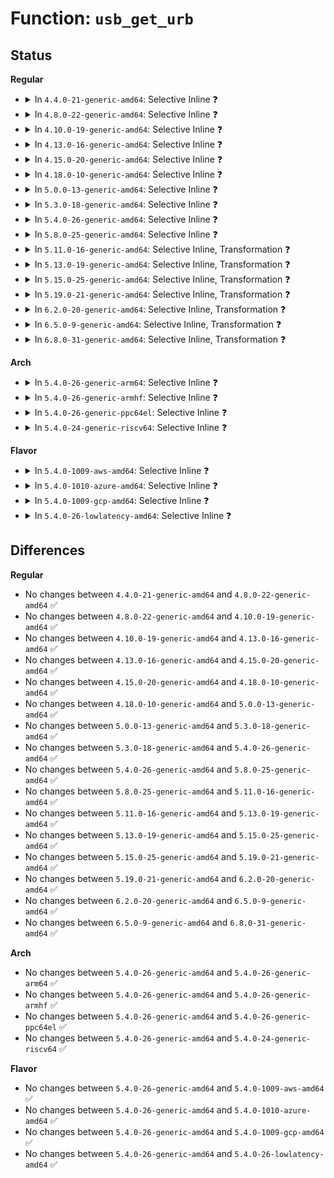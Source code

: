 # Function: <code>usb_get_urb</code>

## Status
<b>Regular</b>
<ul>
<li>
<details>
<summary>In <code>4.4.0-21-generic-amd64</code>: Selective Inline ❓</summary>

```c
struct urb * usb_get_urb(struct urb * urb)
```

```json
{
  "name": "usb_get_urb",
  "collision_type": "Unique Global",
  "inline_type": "Selective",
  "funcs": [
    {
      "addr": 18446744071585202036,
      "name": "usb_get_urb",
      "external": true,
      "loc": "drivers/usb/core/urb.c:107",
      "file": "drivers/usb/core/urb.c",
      "inline": "not declared, inlined",
      "caller_inline": [
        "drivers/usb/core/urb.c:usb_anchor_urb",
        "drivers/usb/core/urb.c:usb_poison_anchored_urbs",
        "drivers/usb/core/urb.c:usb_kill_anchored_urbs",
        "drivers/usb/core/urb.c:usb_get_from_anchor"
      ],
      "caller_func": [
        "drivers/usb/core/hcd.c:usb_hcd_submit_urb",
        "drivers/usb/core/hcd.c:usb_hcd_flush_endpoint",
        "drivers/usb/core/hcd.c:usb_hcd_flush_endpoint",
        "drivers/usb/core/devio.c:destroy_async",
        "drivers/usb/core/devio.c:async_completed",
        "drivers/usb/core/devio.c:usbdev_do_ioctl"
      ]
    }
  ],
  "symbols": [
    {
      "addr": 18446744071585204976,
      "name": "usb_get_urb",
      "section": ".text",
      "bind": "STB_GLOBAL",
      "size": 82
    }
  ]
}
```
</details>
</li>
<li>
<details>
<summary>In <code>4.8.0-22-generic-amd64</code>: Selective Inline ❓</summary>

```c
struct urb * usb_get_urb(struct urb * urb)
```

```json
{
  "name": "usb_get_urb",
  "collision_type": "Unique Global",
  "inline_type": "Selective",
  "funcs": [
    {
      "addr": 18446744071585597293,
      "name": "usb_get_urb",
      "external": true,
      "loc": "drivers/usb/core/urb.c:107",
      "file": "drivers/usb/core/urb.c",
      "inline": "not declared, inlined",
      "caller_inline": [
        "drivers/usb/core/urb.c:usb_get_from_anchor",
        "drivers/usb/core/urb.c:usb_poison_anchored_urbs",
        "drivers/usb/core/urb.c:usb_kill_anchored_urbs",
        "drivers/usb/core/urb.c:usb_anchor_urb"
      ],
      "caller_func": [
        "drivers/usb/core/hcd.c:usb_hcd_flush_endpoint",
        "drivers/usb/core/hcd.c:usb_hcd_flush_endpoint",
        "drivers/usb/core/hcd.c:usb_hcd_submit_urb",
        "drivers/usb/core/devio.c:usbdev_do_ioctl",
        "drivers/usb/core/devio.c:destroy_async",
        "drivers/usb/core/devio.c:async_completed"
      ]
    }
  ],
  "symbols": [
    {
      "addr": 18446744071585597152,
      "name": "usb_get_urb",
      "section": ".text",
      "bind": "STB_GLOBAL",
      "size": 83
    }
  ]
}
```
</details>
</li>
<li>
<details>
<summary>In <code>4.10.0-19-generic-amd64</code>: Selective Inline ❓</summary>

```c
struct urb * usb_get_urb(struct urb * urb)
```

```json
{
  "name": "usb_get_urb",
  "collision_type": "Unique Global",
  "inline_type": "Selective",
  "funcs": [
    {
      "addr": 18446744071585784861,
      "name": "usb_get_urb",
      "external": true,
      "loc": "drivers/usb/core/urb.c:110",
      "file": "drivers/usb/core/urb.c",
      "inline": "not declared, inlined",
      "caller_inline": [
        "drivers/usb/core/urb.c:usb_get_from_anchor",
        "drivers/usb/core/urb.c:usb_poison_anchored_urbs",
        "drivers/usb/core/urb.c:usb_kill_anchored_urbs",
        "drivers/usb/core/urb.c:usb_anchor_urb"
      ],
      "caller_func": [
        "drivers/usb/core/hcd.c:usb_hcd_flush_endpoint",
        "drivers/usb/core/hcd.c:usb_hcd_flush_endpoint",
        "drivers/usb/core/hcd.c:usb_hcd_submit_urb",
        "drivers/usb/core/devio.c:usbdev_do_ioctl",
        "drivers/usb/core/devio.c:destroy_async",
        "drivers/usb/core/devio.c:async_completed"
      ]
    }
  ],
  "symbols": [
    {
      "addr": 18446744071585784720,
      "name": "usb_get_urb",
      "section": ".text",
      "bind": "STB_GLOBAL",
      "size": 83
    }
  ]
}
```
</details>
</li>
<li>
<details>
<summary>In <code>4.13.0-16-generic-amd64</code>: Selective Inline ❓</summary>

```c
struct urb * usb_get_urb(struct urb * urb)
```

```json
{
  "name": "usb_get_urb",
  "collision_type": "Unique Global",
  "inline_type": "Selective",
  "funcs": [
    {
      "addr": 18446744071585871293,
      "name": "usb_get_urb",
      "external": true,
      "loc": "drivers/usb/core/urb.c:110",
      "file": "drivers/usb/core/urb.c",
      "inline": "not declared, inlined",
      "caller_inline": [
        "drivers/usb/core/urb.c:usb_get_from_anchor",
        "drivers/usb/core/urb.c:usb_poison_anchored_urbs",
        "drivers/usb/core/urb.c:usb_kill_anchored_urbs",
        "drivers/usb/core/urb.c:usb_anchor_urb"
      ],
      "caller_func": [
        "drivers/usb/core/hcd.c:usb_hcd_flush_endpoint",
        "drivers/usb/core/hcd.c:usb_hcd_flush_endpoint",
        "drivers/usb/core/hcd.c:usb_hcd_submit_urb",
        "drivers/usb/core/devio.c:usbdev_do_ioctl",
        "drivers/usb/core/devio.c:destroy_async",
        "drivers/usb/core/devio.c:async_completed"
      ]
    }
  ],
  "symbols": [
    {
      "addr": 18446744071585868320,
      "name": "usb_get_urb",
      "section": ".text",
      "bind": "STB_GLOBAL",
      "size": 22
    }
  ]
}
```
</details>
</li>
<li>
<details>
<summary>In <code>4.15.0-20-generic-amd64</code>: Selective Inline ❓</summary>

```c
struct urb * usb_get_urb(struct urb * urb)
```

```json
{
  "name": "usb_get_urb",
  "collision_type": "Unique Global",
  "inline_type": "Selective",
  "funcs": [
    {
      "addr": 18446744071586311837,
      "name": "usb_get_urb",
      "external": true,
      "loc": "drivers/usb/core/urb.c:110",
      "file": "drivers/usb/core/urb.c",
      "inline": "not declared, inlined",
      "caller_inline": [
        "drivers/usb/core/urb.c:usb_get_from_anchor",
        "drivers/usb/core/urb.c:usb_poison_anchored_urbs",
        "drivers/usb/core/urb.c:usb_kill_anchored_urbs",
        "drivers/usb/core/urb.c:usb_anchor_urb"
      ],
      "caller_func": [
        "drivers/usb/core/hcd.c:usb_hcd_flush_endpoint",
        "drivers/usb/core/hcd.c:usb_hcd_flush_endpoint",
        "drivers/usb/core/hcd.c:usb_hcd_submit_urb",
        "drivers/usb/core/devio.c:usbdev_do_ioctl",
        "drivers/usb/core/devio.c:destroy_async",
        "drivers/usb/core/devio.c:async_completed"
      ]
    }
  ],
  "symbols": [
    {
      "addr": 18446744071586311760,
      "name": "usb_get_urb",
      "section": ".text",
      "bind": "STB_GLOBAL",
      "size": 30
    }
  ]
}
```
</details>
</li>
<li>
<details>
<summary>In <code>4.18.0-10-generic-amd64</code>: Selective Inline ❓</summary>

```c
struct urb * usb_get_urb(struct urb * urb)
```

```json
{
  "name": "usb_get_urb",
  "collision_type": "Unique Global",
  "inline_type": "Selective",
  "funcs": [
    {
      "addr": 18446744071586568989,
      "name": "usb_get_urb",
      "external": true,
      "loc": "drivers/usb/core/urb.c:110",
      "file": "drivers/usb/core/urb.c",
      "inline": "not declared, inlined",
      "caller_inline": [
        "drivers/usb/core/urb.c:usb_get_from_anchor",
        "drivers/usb/core/urb.c:usb_poison_anchored_urbs",
        "drivers/usb/core/urb.c:usb_kill_anchored_urbs",
        "drivers/usb/core/urb.c:usb_anchor_urb"
      ],
      "caller_func": [
        "drivers/usb/core/hcd.c:usb_hcd_flush_endpoint",
        "drivers/usb/core/hcd.c:usb_hcd_flush_endpoint",
        "drivers/usb/core/hcd.c:usb_hcd_submit_urb",
        "drivers/usb/core/devio.c:usbdev_do_ioctl",
        "drivers/usb/core/devio.c:destroy_async",
        "drivers/usb/core/devio.c:async_completed"
      ]
    }
  ],
  "symbols": [
    {
      "addr": 18446744071586568416,
      "name": "usb_get_urb",
      "section": ".text",
      "bind": "STB_GLOBAL",
      "size": 29
    }
  ]
}
```
</details>
</li>
<li>
<details>
<summary>In <code>5.0.0-13-generic-amd64</code>: Selective Inline ❓</summary>

```c
struct urb * usb_get_urb(struct urb * urb)
```

```json
{
  "name": "usb_get_urb",
  "collision_type": "Unique Global",
  "inline_type": "Selective",
  "funcs": [
    {
      "addr": 18446744071586718205,
      "name": "usb_get_urb",
      "external": true,
      "loc": "drivers/usb/core/urb.c:110",
      "file": "drivers/usb/core/urb.c",
      "inline": "not declared, inlined",
      "caller_inline": [
        "drivers/usb/core/urb.c:usb_get_from_anchor",
        "drivers/usb/core/urb.c:usb_poison_anchored_urbs",
        "drivers/usb/core/urb.c:usb_kill_anchored_urbs",
        "drivers/usb/core/urb.c:usb_anchor_urb"
      ],
      "caller_func": [
        "drivers/usb/core/hcd.c:usb_hcd_flush_endpoint",
        "drivers/usb/core/hcd.c:usb_hcd_flush_endpoint",
        "drivers/usb/core/hcd.c:usb_hcd_submit_urb",
        "drivers/usb/core/devio.c:usbdev_do_ioctl",
        "drivers/usb/core/devio.c:destroy_async",
        "drivers/usb/core/devio.c:async_completed"
      ]
    }
  ],
  "symbols": [
    {
      "addr": 18446744071586718128,
      "name": "usb_get_urb",
      "section": ".text",
      "bind": "STB_GLOBAL",
      "size": 29
    }
  ]
}
```
</details>
</li>
<li>
<details>
<summary>In <code>5.3.0-18-generic-amd64</code>: Selective Inline ❓</summary>

```c
struct urb * usb_get_urb(struct urb * urb)
```

```json
{
  "name": "usb_get_urb",
  "collision_type": "Unique Global",
  "inline_type": "Selective",
  "funcs": [
    {
      "addr": 18446744071586973344,
      "name": "usb_get_urb",
      "external": true,
      "loc": "drivers/usb/core/urb.c:109",
      "file": "drivers/usb/core/urb.c",
      "inline": "not declared, inlined",
      "caller_inline": [
        "drivers/usb/core/urb.c:usb_get_from_anchor",
        "drivers/usb/core/urb.c:usb_poison_anchored_urbs",
        "drivers/usb/core/urb.c:usb_kill_anchored_urbs",
        "drivers/usb/core/urb.c:usb_anchor_urb"
      ],
      "caller_func": [
        "drivers/usb/core/hcd.c:usb_hcd_flush_endpoint",
        "drivers/usb/core/hcd.c:usb_hcd_flush_endpoint",
        "drivers/usb/core/hcd.c:usb_hcd_submit_urb",
        "drivers/usb/core/devio.c:usbdev_do_ioctl",
        "drivers/usb/core/devio.c:destroy_async",
        "drivers/usb/core/devio.c:async_completed"
      ]
    }
  ],
  "symbols": [
    {
      "addr": 18446744071586973264,
      "name": "usb_get_urb",
      "section": ".text",
      "bind": "STB_GLOBAL",
      "size": 28
    }
  ]
}
```
</details>
</li>
<li>
<details>
<summary>In <code>5.4.0-26-generic-amd64</code>: Selective Inline ❓</summary>

```c
struct urb * usb_get_urb(struct urb * urb)
```

```json
{
  "name": "usb_get_urb",
  "collision_type": "Unique Global",
  "inline_type": "Selective",
  "funcs": [
    {
      "addr": 18446744071587172384,
      "name": "usb_get_urb",
      "external": true,
      "loc": "drivers/usb/core/urb.c:110",
      "file": "drivers/usb/core/urb.c",
      "inline": "not declared, inlined",
      "caller_inline": [
        "drivers/usb/core/urb.c:usb_get_from_anchor",
        "drivers/usb/core/urb.c:usb_poison_anchored_urbs",
        "drivers/usb/core/urb.c:usb_kill_anchored_urbs",
        "drivers/usb/core/urb.c:usb_anchor_urb"
      ],
      "caller_func": [
        "drivers/usb/core/hcd.c:usb_hcd_flush_endpoint",
        "drivers/usb/core/hcd.c:usb_hcd_flush_endpoint",
        "drivers/usb/core/hcd.c:usb_hcd_submit_urb",
        "drivers/usb/core/devio.c:usbdev_do_ioctl",
        "drivers/usb/core/devio.c:destroy_async",
        "drivers/usb/core/devio.c:async_completed"
      ]
    }
  ],
  "symbols": [
    {
      "addr": 18446744071587172304,
      "name": "usb_get_urb",
      "section": ".text",
      "bind": "STB_GLOBAL",
      "size": 28
    }
  ]
}
```
</details>
</li>
<li>
<details>
<summary>In <code>5.8.0-25-generic-amd64</code>: Selective Inline ❓</summary>

```c
struct urb * usb_get_urb(struct urb * urb)
```

```json
{
  "name": "usb_get_urb",
  "collision_type": "Unique Global",
  "inline_type": "Selective",
  "funcs": [
    {
      "addr": 18446744071588022624,
      "name": "usb_get_urb",
      "external": true,
      "loc": "drivers/usb/core/urb.c:110",
      "file": "drivers/usb/core/urb.c",
      "inline": "not declared, inlined",
      "caller_inline": [
        "drivers/usb/core/urb.c:usb_get_from_anchor",
        "drivers/usb/core/urb.c:usb_poison_anchored_urbs",
        "drivers/usb/core/urb.c:usb_kill_anchored_urbs",
        "drivers/usb/core/urb.c:usb_anchor_urb"
      ],
      "caller_func": [
        "drivers/usb/core/hcd.c:usb_hcd_flush_endpoint",
        "drivers/usb/core/hcd.c:usb_hcd_flush_endpoint",
        "drivers/usb/core/hcd.c:usb_hcd_submit_urb",
        "drivers/usb/core/devio.c:usbdev_do_ioctl",
        "drivers/usb/core/devio.c:destroy_async",
        "drivers/usb/core/devio.c:cancel_bulk_urbs"
      ]
    }
  ],
  "symbols": [
    {
      "addr": 18446744071588022208,
      "name": "usb_get_urb",
      "section": ".text",
      "bind": "STB_GLOBAL",
      "size": 87
    }
  ]
}
```
</details>
</li>
<li>
<details>
<summary>In <code>5.11.0-16-generic-amd64</code>: Selective Inline, Transformation ❓</summary>

```c
struct urb * usb_get_urb(struct urb * urb)
```

```json
{
  "name": "usb_get_urb",
  "collision_type": "Unique Global",
  "inline_type": "Selective",
  "funcs": [
    {
      "addr": 18446744071588070085,
      "name": "usb_get_urb",
      "external": true,
      "loc": "drivers/usb/core/urb.c:110",
      "file": "drivers/usb/core/urb.c",
      "inline": "not declared, inlined",
      "caller_inline": [
        "drivers/usb/core/urb.c:usb_unlink_anchored_urbs",
        "drivers/usb/core/urb.c:usb_poison_anchored_urbs",
        "drivers/usb/core/urb.c:usb_kill_anchored_urbs",
        "drivers/usb/core/urb.c:usb_anchor_urb"
      ],
      "caller_func": [
        "drivers/usb/core/hcd.c:usb_hcd_flush_endpoint",
        "drivers/usb/core/hcd.c:usb_hcd_flush_endpoint",
        "drivers/usb/core/hcd.c:usb_hcd_submit_urb",
        "drivers/usb/core/urb.c:usb_unlink_anchored_urbs",
        "drivers/usb/core/urb.c:usb_poison_anchored_urbs",
        "drivers/usb/core/urb.c:usb_kill_anchored_urbs",
        "drivers/usb/core/urb.c:usb_anchor_urb",
        "drivers/usb/core/devio.c:usbdev_do_ioctl",
        "drivers/usb/core/devio.c:destroy_async",
        "drivers/usb/core/devio.c:cancel_bulk_urbs"
      ]
    }
  ],
  "symbols": [
    {
      "addr": 18446744071588068672,
      "name": "usb_get_urb.part.0",
      "section": ".text",
      "bind": "STB_LOCAL",
      "size": 55
    },
    {
      "addr": 18446744071588069552,
      "name": "usb_get_urb",
      "section": ".text",
      "bind": "STB_GLOBAL",
      "size": 87
    }
  ]
}
```
</details>
</li>
<li>
<details>
<summary>In <code>5.13.0-19-generic-amd64</code>: Selective Inline, Transformation ❓</summary>

```c
struct urb * usb_get_urb(struct urb * urb)
```

```json
{
  "name": "usb_get_urb",
  "collision_type": "Unique Global",
  "inline_type": "Selective",
  "funcs": [
    {
      "addr": 18446744071587952597,
      "name": "usb_get_urb",
      "external": true,
      "loc": "drivers/usb/core/urb.c:110",
      "file": "drivers/usb/core/urb.c",
      "inline": "not declared, inlined",
      "caller_inline": [
        "drivers/usb/core/urb.c:usb_unlink_anchored_urbs",
        "drivers/usb/core/urb.c:usb_poison_anchored_urbs",
        "drivers/usb/core/urb.c:usb_kill_anchored_urbs",
        "drivers/usb/core/urb.c:usb_anchor_urb"
      ],
      "caller_func": [
        "drivers/usb/core/hcd.c:usb_hcd_flush_endpoint",
        "drivers/usb/core/hcd.c:usb_hcd_flush_endpoint",
        "drivers/usb/core/hcd.c:usb_hcd_submit_urb",
        "drivers/usb/core/urb.c:usb_unlink_anchored_urbs",
        "drivers/usb/core/urb.c:usb_poison_anchored_urbs",
        "drivers/usb/core/urb.c:usb_kill_anchored_urbs",
        "drivers/usb/core/urb.c:usb_anchor_urb",
        "drivers/usb/core/devio.c:usbdev_do_ioctl",
        "drivers/usb/core/devio.c:destroy_async",
        "drivers/usb/core/devio.c:async_completed"
      ]
    }
  ],
  "symbols": [
    {
      "addr": 18446744071587951456,
      "name": "usb_get_urb.part.0",
      "section": ".text",
      "bind": "STB_LOCAL",
      "size": 55
    },
    {
      "addr": 18446744071587952064,
      "name": "usb_get_urb",
      "section": ".text",
      "bind": "STB_GLOBAL",
      "size": 84
    }
  ]
}
```
</details>
</li>
<li>
<details>
<summary>In <code>5.15.0-25-generic-amd64</code>: Selective Inline, Transformation ❓</summary>

```c
struct urb * usb_get_urb(struct urb * urb)
```

```json
{
  "name": "usb_get_urb",
  "collision_type": "Unique Global",
  "inline_type": "Selective",
  "funcs": [
    {
      "addr": 18446744071588563237,
      "name": "usb_get_urb",
      "external": true,
      "loc": "drivers/usb/core/urb.c:110",
      "file": "drivers/usb/core/urb.c",
      "inline": "not declared, inlined",
      "caller_inline": [
        "drivers/usb/core/urb.c:usb_unlink_anchored_urbs",
        "drivers/usb/core/urb.c:usb_poison_anchored_urbs",
        "drivers/usb/core/urb.c:usb_kill_anchored_urbs",
        "drivers/usb/core/urb.c:usb_anchor_urb"
      ],
      "caller_func": [
        "drivers/usb/core/hcd.c:usb_hcd_flush_endpoint",
        "drivers/usb/core/hcd.c:usb_hcd_flush_endpoint",
        "drivers/usb/core/hcd.c:usb_hcd_submit_urb",
        "drivers/usb/core/urb.c:usb_unlink_anchored_urbs",
        "drivers/usb/core/urb.c:usb_poison_anchored_urbs",
        "drivers/usb/core/urb.c:usb_kill_anchored_urbs",
        "drivers/usb/core/urb.c:usb_anchor_urb",
        "drivers/usb/core/devio.c:usbdev_do_ioctl",
        "drivers/usb/core/devio.c:destroy_async",
        "drivers/usb/core/devio.c:async_completed"
      ]
    }
  ],
  "symbols": [
    {
      "addr": 18446744071588562096,
      "name": "usb_get_urb.part.0",
      "section": ".text",
      "bind": "STB_LOCAL",
      "size": 55
    },
    {
      "addr": 18446744071588562704,
      "name": "usb_get_urb",
      "section": ".text",
      "bind": "STB_GLOBAL",
      "size": 84
    }
  ]
}
```
</details>
</li>
<li>
<details>
<summary>In <code>5.19.0-21-generic-amd64</code>: Selective Inline, Transformation ❓</summary>

```c
struct urb * usb_get_urb(struct urb * urb)
```

```json
{
  "name": "usb_get_urb",
  "collision_type": "Unique Global",
  "inline_type": "Selective",
  "funcs": [
    {
      "addr": 18446744071589974239,
      "name": "usb_get_urb",
      "external": true,
      "loc": "drivers/usb/core/urb.c:110",
      "file": "drivers/usb/core/urb.c",
      "inline": "not declared, inlined",
      "caller_inline": [
        "drivers/usb/core/urb.c:usb_unlink_anchored_urbs",
        "drivers/usb/core/urb.c:usb_poison_anchored_urbs",
        "drivers/usb/core/urb.c:usb_kill_anchored_urbs",
        "drivers/usb/core/urb.c:usb_anchor_urb"
      ],
      "caller_func": [
        "drivers/usb/core/hcd.c:usb_hcd_flush_endpoint",
        "drivers/usb/core/hcd.c:usb_hcd_flush_endpoint",
        "drivers/usb/core/hcd.c:usb_hcd_submit_urb",
        "drivers/usb/core/urb.c:usb_unlink_anchored_urbs",
        "drivers/usb/core/urb.c:usb_poison_anchored_urbs",
        "drivers/usb/core/urb.c:usb_kill_anchored_urbs",
        "drivers/usb/core/urb.c:usb_anchor_urb",
        "drivers/usb/core/devio.c:usbdev_do_ioctl",
        "drivers/usb/core/devio.c:destroy_async",
        "drivers/usb/core/devio.c:async_completed"
      ]
    }
  ],
  "symbols": [
    {
      "addr": 18446744071589972704,
      "name": "usb_get_urb.part.0",
      "section": ".text",
      "bind": "STB_LOCAL",
      "size": 91
    },
    {
      "addr": 18446744071589973552,
      "name": "usb_get_urb",
      "section": ".text",
      "bind": "STB_GLOBAL",
      "size": 132
    }
  ]
}
```
</details>
</li>
<li>
<details>
<summary>In <code>6.2.0-20-generic-amd64</code>: Selective Inline, Transformation ❓</summary>

```c
struct urb * usb_get_urb(struct urb * urb)
```

```json
{
  "name": "usb_get_urb",
  "collision_type": "Unique Global",
  "inline_type": "Selective",
  "funcs": [
    {
      "addr": 18446744071591567727,
      "name": "usb_get_urb",
      "external": true,
      "loc": "drivers/usb/core/urb.c:111",
      "file": "drivers/usb/core/urb.c",
      "inline": "not declared, inlined",
      "caller_inline": [
        "drivers/usb/core/urb.c:usb_unlink_anchored_urbs",
        "drivers/usb/core/urb.c:usb_poison_anchored_urbs",
        "drivers/usb/core/urb.c:usb_kill_anchored_urbs",
        "drivers/usb/core/urb.c:usb_anchor_urb"
      ],
      "caller_func": [
        "drivers/usb/core/hcd.c:usb_hcd_flush_endpoint",
        "drivers/usb/core/hcd.c:usb_hcd_flush_endpoint",
        "drivers/usb/core/hcd.c:usb_hcd_submit_urb",
        "drivers/usb/core/urb.c:usb_unlink_anchored_urbs",
        "drivers/usb/core/urb.c:usb_poison_anchored_urbs",
        "drivers/usb/core/urb.c:usb_kill_anchored_urbs",
        "drivers/usb/core/urb.c:usb_anchor_urb",
        "drivers/usb/core/devio.c:usbdev_do_ioctl",
        "drivers/usb/core/devio.c:destroy_async",
        "drivers/usb/core/devio.c:async_completed"
      ]
    }
  ],
  "symbols": [
    {
      "addr": 18446744071591566032,
      "name": "usb_get_urb.part.0",
      "section": ".text",
      "bind": "STB_LOCAL",
      "size": 91
    },
    {
      "addr": 18446744071591566960,
      "name": "usb_get_urb",
      "section": ".text",
      "bind": "STB_GLOBAL",
      "size": 132
    }
  ]
}
```
</details>
</li>
<li>
<details>
<summary>In <code>6.5.0-9-generic-amd64</code>: Selective Inline, Transformation ❓</summary>

```c
struct urb * usb_get_urb(struct urb * urb)
```

```json
{
  "name": "usb_get_urb",
  "collision_type": "Unique Global",
  "inline_type": "Selective",
  "funcs": [
    {
      "addr": 18446744071591989471,
      "name": "usb_get_urb",
      "external": true,
      "loc": "drivers/usb/core/urb.c:111",
      "file": "drivers/usb/core/urb.c",
      "inline": "not declared, inlined",
      "caller_inline": [
        "drivers/usb/core/urb.c:usb_unlink_anchored_urbs",
        "drivers/usb/core/urb.c:usb_poison_anchored_urbs",
        "drivers/usb/core/urb.c:usb_kill_anchored_urbs",
        "drivers/usb/core/urb.c:usb_anchor_urb"
      ],
      "caller_func": [
        "drivers/usb/core/hcd.c:usb_hcd_flush_endpoint",
        "drivers/usb/core/hcd.c:usb_hcd_flush_endpoint",
        "drivers/usb/core/hcd.c:usb_hcd_submit_urb",
        "drivers/usb/core/urb.c:usb_unlink_anchored_urbs",
        "drivers/usb/core/urb.c:usb_poison_anchored_urbs",
        "drivers/usb/core/urb.c:usb_kill_anchored_urbs",
        "drivers/usb/core/urb.c:usb_anchor_urb",
        "drivers/usb/core/devio.c:usbdev_do_ioctl",
        "drivers/usb/core/devio.c:destroy_async",
        "drivers/usb/core/devio.c:async_completed"
      ]
    }
  ],
  "symbols": [
    {
      "addr": 18446744071591987792,
      "name": "usb_get_urb.part.0",
      "section": ".text",
      "bind": "STB_LOCAL",
      "size": 91
    },
    {
      "addr": 18446744071591988704,
      "name": "usb_get_urb",
      "section": ".text",
      "bind": "STB_GLOBAL",
      "size": 132
    }
  ]
}
```
</details>
</li>
<li>
<details>
<summary>In <code>6.8.0-31-generic-amd64</code>: Selective Inline, Transformation ❓</summary>

```c
struct urb * usb_get_urb(struct urb * urb)
```

```json
{
  "name": "usb_get_urb",
  "collision_type": "Unique Global",
  "inline_type": "Selective",
  "funcs": [
    {
      "addr": 18446744071592729391,
      "name": "usb_get_urb",
      "external": true,
      "loc": "drivers/usb/core/urb.c:111",
      "file": "drivers/usb/core/urb.c",
      "inline": "not declared, inlined",
      "caller_inline": [
        "drivers/usb/core/urb.c:usb_unlink_anchored_urbs",
        "drivers/usb/core/urb.c:usb_poison_anchored_urbs",
        "drivers/usb/core/urb.c:usb_kill_anchored_urbs",
        "drivers/usb/core/urb.c:usb_anchor_urb"
      ],
      "caller_func": [
        "drivers/usb/core/hcd.c:usb_hcd_flush_endpoint",
        "drivers/usb/core/hcd.c:usb_hcd_flush_endpoint",
        "drivers/usb/core/hcd.c:usb_hcd_submit_urb",
        "drivers/usb/core/urb.c:usb_unlink_anchored_urbs",
        "drivers/usb/core/urb.c:usb_poison_anchored_urbs",
        "drivers/usb/core/urb.c:usb_kill_anchored_urbs",
        "drivers/usb/core/urb.c:usb_anchor_urb",
        "drivers/usb/core/devio.c:usbdev_do_ioctl",
        "drivers/usb/core/devio.c:destroy_async",
        "drivers/usb/core/devio.c:async_completed"
      ]
    }
  ],
  "symbols": [
    {
      "addr": 18446744071592727712,
      "name": "usb_get_urb.part.0",
      "section": ".text",
      "bind": "STB_LOCAL",
      "size": 91
    },
    {
      "addr": 18446744071592728624,
      "name": "usb_get_urb",
      "section": ".text",
      "bind": "STB_GLOBAL",
      "size": 132
    }
  ]
}
```
</details>
</li>
</ul>
<b>Arch</b>
<ul>
<li>
<details>
<summary>In <code>5.4.0-26-generic-arm64</code>: Selective Inline ❓</summary>

```c
struct urb * usb_get_urb(struct urb * urb)
```

```json
{
  "name": "usb_get_urb",
  "collision_type": "Unique Global",
  "inline_type": "Selective",
  "funcs": [
    {
      "addr": 18446603336500253088,
      "name": "usb_get_urb",
      "external": true,
      "loc": "drivers/usb/core/urb.c:110",
      "file": "drivers/usb/core/urb.c",
      "inline": "not declared, inlined",
      "caller_inline": [
        "drivers/usb/core/urb.c:usb_get_from_anchor",
        "drivers/usb/core/urb.c:usb_poison_anchored_urbs",
        "drivers/usb/core/urb.c:usb_kill_anchored_urbs",
        "drivers/usb/core/urb.c:usb_anchor_urb"
      ],
      "caller_func": [
        "drivers/usb/core/hcd.c:usb_hcd_flush_endpoint",
        "drivers/usb/core/hcd.c:usb_hcd_flush_endpoint",
        "drivers/usb/core/hcd.c:usb_hcd_submit_urb",
        "drivers/usb/core/devio.c:usbdev_do_ioctl",
        "drivers/usb/core/devio.c:destroy_async",
        "drivers/usb/core/devio.c:async_completed"
      ]
    }
  ],
  "symbols": [
    {
      "addr": 18446603336500248624,
      "name": "usb_get_urb",
      "section": ".text",
      "bind": "STB_GLOBAL",
      "size": 52
    }
  ]
}
```
</details>
</li>
<li>
<details>
<summary>In <code>5.4.0-26-generic-armhf</code>: Selective Inline ❓</summary>

```c
struct urb * usb_get_urb(struct urb * urb)
```

```json
{
  "name": "usb_get_urb",
  "collision_type": "Unique Global",
  "inline_type": "Selective",
  "funcs": [
    {
      "addr": 3232726624,
      "name": "usb_get_urb",
      "external": true,
      "loc": "drivers/usb/core/urb.c:110",
      "file": "drivers/usb/core/urb.c",
      "inline": "not declared, inlined",
      "caller_inline": [
        "drivers/usb/core/urb.c:usb_get_from_anchor",
        "drivers/usb/core/urb.c:usb_poison_anchored_urbs",
        "drivers/usb/core/urb.c:usb_kill_anchored_urbs",
        "drivers/usb/core/urb.c:usb_anchor_urb"
      ],
      "caller_func": [
        "drivers/usb/core/hcd.c:usb_hcd_flush_endpoint",
        "drivers/usb/core/hcd.c:usb_hcd_flush_endpoint",
        "drivers/usb/core/hcd.c:usb_hcd_submit_urb",
        "drivers/usb/core/devio.c:usbdev_do_ioctl",
        "drivers/usb/core/devio.c:destroy_async",
        "drivers/usb/core/devio.c:async_completed"
      ]
    }
  ],
  "symbols": [
    {
      "addr": 3232723340,
      "name": "usb_get_urb",
      "section": ".text",
      "bind": "STB_GLOBAL",
      "size": 40
    }
  ]
}
```
</details>
</li>
<li>
<details>
<summary>In <code>5.4.0-26-generic-ppc64el</code>: Selective Inline ❓</summary>

```c
struct urb * usb_get_urb(struct urb * urb)
```

```json
{
  "name": "usb_get_urb",
  "collision_type": "Unique Global",
  "inline_type": "Selective",
  "funcs": [
    {
      "addr": 13835058055293546052,
      "name": "usb_get_urb",
      "external": true,
      "loc": "drivers/usb/core/urb.c:110",
      "file": "drivers/usb/core/urb.c",
      "inline": "not declared, inlined",
      "caller_inline": [
        "drivers/usb/core/urb.c:usb_get_from_anchor",
        "drivers/usb/core/urb.c:usb_poison_anchored_urbs",
        "drivers/usb/core/urb.c:usb_kill_anchored_urbs",
        "drivers/usb/core/urb.c:usb_anchor_urb"
      ],
      "caller_func": [
        "drivers/usb/core/hcd.c:usb_hcd_flush_endpoint",
        "drivers/usb/core/hcd.c:usb_hcd_flush_endpoint",
        "drivers/usb/core/hcd.c:usb_hcd_submit_urb",
        "drivers/usb/core/devio.c:usbdev_do_ioctl",
        "drivers/usb/core/devio.c:destroy_async",
        "drivers/usb/core/devio.c:async_completed"
      ]
    }
  ],
  "symbols": [
    {
      "addr": 13835058055293542016,
      "name": "usb_get_urb",
      "section": ".text",
      "bind": "STB_GLOBAL",
      "size": 36
    }
  ]
}
```
</details>
</li>
<li>
<details>
<summary>In <code>5.4.0-24-generic-riscv64</code>: Selective Inline ❓</summary>

```c
struct urb * usb_get_urb(struct urb * urb)
```

```json
{
  "name": "usb_get_urb",
  "collision_type": "Unique Global",
  "inline_type": "Selective",
  "funcs": [
    {
      "addr": 18446743936277166982,
      "name": "usb_get_urb",
      "external": true,
      "loc": "drivers/usb/core/urb.c:110",
      "file": "drivers/usb/core/urb.c",
      "inline": "not declared, inlined",
      "caller_inline": [
        "drivers/usb/core/urb.c:usb_get_from_anchor",
        "drivers/usb/core/urb.c:usb_poison_anchored_urbs",
        "drivers/usb/core/urb.c:usb_kill_anchored_urbs",
        "drivers/usb/core/urb.c:usb_anchor_urb"
      ],
      "caller_func": [
        "drivers/usb/core/hcd.c:usb_hcd_flush_endpoint",
        "drivers/usb/core/hcd.c:usb_hcd_flush_endpoint",
        "drivers/usb/core/hcd.c:usb_hcd_submit_urb",
        "drivers/usb/core/devio.c:usbdev_do_ioctl",
        "drivers/usb/core/devio.c:destroy_async",
        "drivers/usb/core/devio.c:async_completed"
      ]
    }
  ],
  "symbols": [
    {
      "addr": 18446743936277164240,
      "name": "usb_get_urb",
      "section": ".text",
      "bind": "STB_GLOBAL",
      "size": 42
    }
  ]
}
```
</details>
</li>
</ul>
<b>Flavor</b>
<ul>
<li>
<details>
<summary>In <code>5.4.0-1009-aws-amd64</code>: Selective Inline ❓</summary>

```c
struct urb * usb_get_urb(struct urb * urb)
```

```json
{
  "name": "usb_get_urb",
  "collision_type": "Unique Global",
  "inline_type": "Selective",
  "funcs": [
    {
      "addr": 18446744071586878464,
      "name": "usb_get_urb",
      "external": true,
      "loc": "drivers/usb/core/urb.c:110",
      "file": "drivers/usb/core/urb.c",
      "inline": "not declared, inlined",
      "caller_inline": [
        "drivers/usb/core/urb.c:usb_get_from_anchor",
        "drivers/usb/core/urb.c:usb_poison_anchored_urbs",
        "drivers/usb/core/urb.c:usb_kill_anchored_urbs",
        "drivers/usb/core/urb.c:usb_anchor_urb"
      ],
      "caller_func": [
        "drivers/usb/core/hcd.c:usb_hcd_flush_endpoint",
        "drivers/usb/core/hcd.c:usb_hcd_flush_endpoint",
        "drivers/usb/core/hcd.c:usb_hcd_submit_urb",
        "drivers/usb/core/devio.c:usbdev_do_ioctl",
        "drivers/usb/core/devio.c:destroy_async",
        "drivers/usb/core/devio.c:async_completed"
      ]
    }
  ],
  "symbols": [
    {
      "addr": 18446744071586878384,
      "name": "usb_get_urb",
      "section": ".text",
      "bind": "STB_GLOBAL",
      "size": 28
    }
  ]
}
```
</details>
</li>
<li>
<details>
<summary>In <code>5.4.0-1010-azure-amd64</code>: Selective Inline ❓</summary>

```c
struct urb * usb_get_urb(struct urb * urb)
```

```json
{
  "name": "usb_get_urb",
  "collision_type": "Unique Global",
  "inline_type": "Selective",
  "funcs": [
    {
      "addr": 18446744071586819584,
      "name": "usb_get_urb",
      "external": true,
      "loc": "drivers/usb/core/urb.c:110",
      "file": "drivers/usb/core/urb.c",
      "inline": "not declared, inlined",
      "caller_inline": [
        "drivers/usb/core/urb.c:usb_get_from_anchor",
        "drivers/usb/core/urb.c:usb_poison_anchored_urbs",
        "drivers/usb/core/urb.c:usb_kill_anchored_urbs",
        "drivers/usb/core/urb.c:usb_anchor_urb"
      ],
      "caller_func": [
        "drivers/usb/core/hcd.c:usb_hcd_flush_endpoint",
        "drivers/usb/core/hcd.c:usb_hcd_flush_endpoint",
        "drivers/usb/core/hcd.c:usb_hcd_submit_urb",
        "drivers/usb/core/devio.c:usbdev_do_ioctl",
        "drivers/usb/core/devio.c:destroy_async",
        "drivers/usb/core/devio.c:async_completed"
      ]
    }
  ],
  "symbols": [
    {
      "addr": 18446744071586819504,
      "name": "usb_get_urb",
      "section": ".text",
      "bind": "STB_GLOBAL",
      "size": 28
    }
  ]
}
```
</details>
</li>
<li>
<details>
<summary>In <code>5.4.0-1009-gcp-amd64</code>: Selective Inline ❓</summary>

```c
struct urb * usb_get_urb(struct urb * urb)
```

```json
{
  "name": "usb_get_urb",
  "collision_type": "Unique Global",
  "inline_type": "Selective",
  "funcs": [
    {
      "addr": 18446744071587126944,
      "name": "usb_get_urb",
      "external": true,
      "loc": "drivers/usb/core/urb.c:110",
      "file": "drivers/usb/core/urb.c",
      "inline": "not declared, inlined",
      "caller_inline": [
        "drivers/usb/core/urb.c:usb_get_from_anchor",
        "drivers/usb/core/urb.c:usb_poison_anchored_urbs",
        "drivers/usb/core/urb.c:usb_kill_anchored_urbs",
        "drivers/usb/core/urb.c:usb_anchor_urb"
      ],
      "caller_func": [
        "drivers/usb/core/hcd.c:usb_hcd_flush_endpoint",
        "drivers/usb/core/hcd.c:usb_hcd_flush_endpoint",
        "drivers/usb/core/hcd.c:usb_hcd_submit_urb",
        "drivers/usb/core/devio.c:usbdev_do_ioctl",
        "drivers/usb/core/devio.c:destroy_async",
        "drivers/usb/core/devio.c:async_completed"
      ]
    }
  ],
  "symbols": [
    {
      "addr": 18446744071587126864,
      "name": "usb_get_urb",
      "section": ".text",
      "bind": "STB_GLOBAL",
      "size": 28
    }
  ]
}
```
</details>
</li>
<li>
<details>
<summary>In <code>5.4.0-26-lowlatency-amd64</code>: Selective Inline ❓</summary>

```c
struct urb * usb_get_urb(struct urb * urb)
```

```json
{
  "name": "usb_get_urb",
  "collision_type": "Unique Global",
  "inline_type": "Selective",
  "funcs": [
    {
      "addr": 18446744071587234048,
      "name": "usb_get_urb",
      "external": true,
      "loc": "drivers/usb/core/urb.c:110",
      "file": "drivers/usb/core/urb.c",
      "inline": "not declared, inlined",
      "caller_inline": [
        "drivers/usb/core/urb.c:usb_get_from_anchor",
        "drivers/usb/core/urb.c:usb_poison_anchored_urbs",
        "drivers/usb/core/urb.c:usb_kill_anchored_urbs",
        "drivers/usb/core/urb.c:usb_anchor_urb"
      ],
      "caller_func": [
        "drivers/usb/core/hcd.c:usb_hcd_flush_endpoint",
        "drivers/usb/core/hcd.c:usb_hcd_flush_endpoint",
        "drivers/usb/core/hcd.c:usb_hcd_submit_urb",
        "drivers/usb/core/devio.c:usbdev_do_ioctl",
        "drivers/usb/core/devio.c:destroy_async",
        "drivers/usb/core/devio.c:async_completed"
      ]
    }
  ],
  "symbols": [
    {
      "addr": 18446744071587233968,
      "name": "usb_get_urb",
      "section": ".text",
      "bind": "STB_GLOBAL",
      "size": 28
    }
  ]
}
```
</details>
</li>
</ul>

## Differences
<b>Regular</b>
<ul>
<li>
No changes between <code>4.4.0-21-generic-amd64</code> and <code>4.8.0-22-generic-amd64</code> ✅
</li>
<li>
No changes between <code>4.8.0-22-generic-amd64</code> and <code>4.10.0-19-generic-amd64</code> ✅
</li>
<li>
No changes between <code>4.10.0-19-generic-amd64</code> and <code>4.13.0-16-generic-amd64</code> ✅
</li>
<li>
No changes between <code>4.13.0-16-generic-amd64</code> and <code>4.15.0-20-generic-amd64</code> ✅
</li>
<li>
No changes between <code>4.15.0-20-generic-amd64</code> and <code>4.18.0-10-generic-amd64</code> ✅
</li>
<li>
No changes between <code>4.18.0-10-generic-amd64</code> and <code>5.0.0-13-generic-amd64</code> ✅
</li>
<li>
No changes between <code>5.0.0-13-generic-amd64</code> and <code>5.3.0-18-generic-amd64</code> ✅
</li>
<li>
No changes between <code>5.3.0-18-generic-amd64</code> and <code>5.4.0-26-generic-amd64</code> ✅
</li>
<li>
No changes between <code>5.4.0-26-generic-amd64</code> and <code>5.8.0-25-generic-amd64</code> ✅
</li>
<li>
No changes between <code>5.8.0-25-generic-amd64</code> and <code>5.11.0-16-generic-amd64</code> ✅
</li>
<li>
No changes between <code>5.11.0-16-generic-amd64</code> and <code>5.13.0-19-generic-amd64</code> ✅
</li>
<li>
No changes between <code>5.13.0-19-generic-amd64</code> and <code>5.15.0-25-generic-amd64</code> ✅
</li>
<li>
No changes between <code>5.15.0-25-generic-amd64</code> and <code>5.19.0-21-generic-amd64</code> ✅
</li>
<li>
No changes between <code>5.19.0-21-generic-amd64</code> and <code>6.2.0-20-generic-amd64</code> ✅
</li>
<li>
No changes between <code>6.2.0-20-generic-amd64</code> and <code>6.5.0-9-generic-amd64</code> ✅
</li>
<li>
No changes between <code>6.5.0-9-generic-amd64</code> and <code>6.8.0-31-generic-amd64</code> ✅
</li>
</ul>
<b>Arch</b>
<ul>
<li>
No changes between <code>5.4.0-26-generic-amd64</code> and <code>5.4.0-26-generic-arm64</code> ✅
</li>
<li>
No changes between <code>5.4.0-26-generic-amd64</code> and <code>5.4.0-26-generic-armhf</code> ✅
</li>
<li>
No changes between <code>5.4.0-26-generic-amd64</code> and <code>5.4.0-26-generic-ppc64el</code> ✅
</li>
<li>
No changes between <code>5.4.0-26-generic-amd64</code> and <code>5.4.0-24-generic-riscv64</code> ✅
</li>
</ul>
<b>Flavor</b>
<ul>
<li>
No changes between <code>5.4.0-26-generic-amd64</code> and <code>5.4.0-1009-aws-amd64</code> ✅
</li>
<li>
No changes between <code>5.4.0-26-generic-amd64</code> and <code>5.4.0-1010-azure-amd64</code> ✅
</li>
<li>
No changes between <code>5.4.0-26-generic-amd64</code> and <code>5.4.0-1009-gcp-amd64</code> ✅
</li>
<li>
No changes between <code>5.4.0-26-generic-amd64</code> and <code>5.4.0-26-lowlatency-amd64</code> ✅
</li>
</ul>

